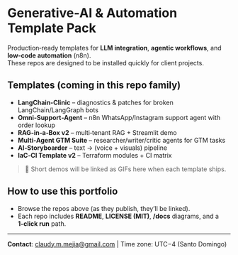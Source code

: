 
# Generative‑AI & Automation Template Pack

Production‑ready templates for **LLM integration**, **agentic workflows**, and **low‑code automation** (n8n).  
These repos are designed to be installed quickly for client projects.

## Templates (coming in this repo family)
- **LangChain‑Clinic** – diagnostics & patches for broken LangChain/LangGraph bots
- **Omni‑Support‑Agent** – n8n WhatsApp/Instagram support agent with order lookup
- **RAG‑in‑a‑Box v2** – multi‑tenant RAG + Streamlit demo
- **Multi‑Agent GTM Suite** – researcher/writer/critic agents for GTM tasks
- **AI‑Storyboarder** – text → (voice + visuals) pipeline
- **IaC‑CI Template v2** – Terraform modules + CI matrix

> 🎥 Short demos will be linked as GIFs here when each template ships.

## How to use this portfolio
- Browse the repos above (as they publish, they’ll be linked).
- Each repo includes **README**, **LICENSE (MIT)**, **/docs** diagrams, and a **1‑click run** path.

---

**Contact**: claudy.m.mejia@gmail.com | Time zone: UTC−4 (Santo Domingo)  
